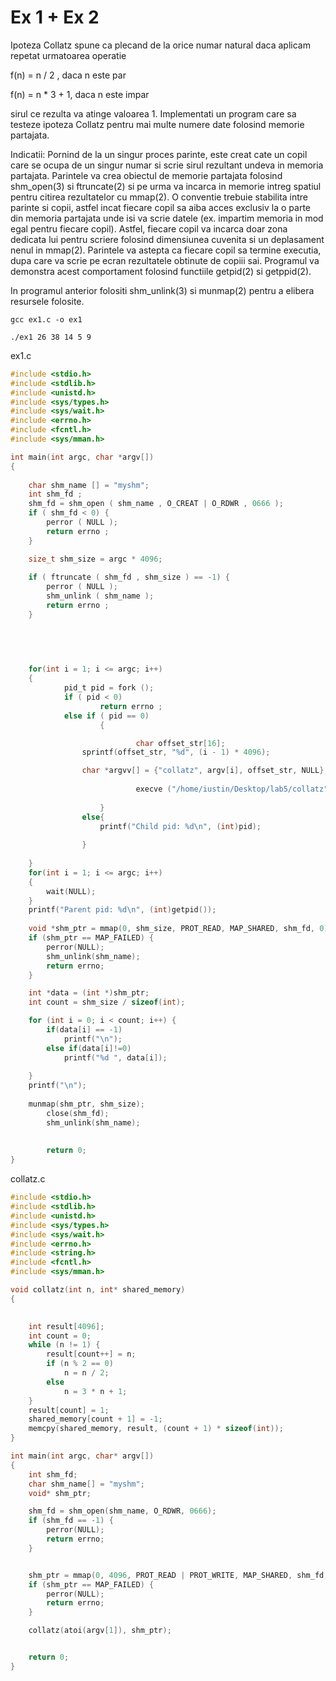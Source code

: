 # Ex 1 + Ex 2

Ipoteza Collatz spune ca plecand de la orice numar natural daca aplicam
repetat urmatoarea operatie


f(n) = n / 2 , daca n este par

f(n) = n * 3 + 1, daca n este impar


sirul ce rezulta va atinge valoarea 1. Implementati un program care sa
testeze ipoteza Collatz pentru mai multe numere date folosind memorie
partajata.

Indicatii: Pornind de la un singur proces parinte, este creat cate un
copil care se ocupa de un singur numar si scrie sirul rezultant undeva
in memoria partajata. Parintele va crea obiectul de memorie partajata
folosind shm_open(3) si ftruncate(2) si pe urma va incarca in memorie
intreg spatiul pentru citirea rezultatelor cu mmap(2).
O conventie trebuie stabilita intre parinte si copii, astfel incat fiecare copil
sa aiba acces exclusiv la o parte din memoria partajata unde isi va scrie
datele (ex. impartim memoria in mod egal pentru fiecare copil). Astfel, fiecare copil va incarca doar zona dedicata lui pentru scriere folosind
dimensiunea cuvenita si un deplasament nenul in mmap(2). Parintele va
astepta ca fiecare copil sa termine executia, dupa care va scrie pe ecran
rezultatele obtinute de copiii sai.
Programul va demonstra acest comportament folosind functiile getpid(2)
si getppid(2).


In programul anterior folositi shm_unlink(3) si munmap(2) pentru a elibera resursele folosite.


```ssh-session
gcc ex1.c -o ex1
```


```ssh-session
./ex1 26 38 14 5 9
```


ex1.c

```c
#include <stdio.h>
#include <stdlib.h>
#include <unistd.h>
#include <sys/types.h>
#include <sys/wait.h>
#include <errno.h>
#include <fcntl.h>
#include <sys/mman.h>

int main(int argc, char *argv[])
{
	
	char shm_name [] = "myshm";
	int shm_fd ;
	shm_fd = shm_open ( shm_name , O_CREAT | O_RDWR , 0666 );
	if ( shm_fd < 0) {
		perror ( NULL );
		return errno ;
	}

	size_t shm_size = argc * 4096;
	
	if ( ftruncate ( shm_fd , shm_size ) == -1) {
		perror ( NULL );
		shm_unlink ( shm_name );
		return errno ;
	}
	
	


	
	for(int i = 1; i <= argc; i++)
	{
        	pid_t pid = fork ();
        	if ( pid < 0)
                	return errno ;
        	else if ( pid == 0)
                	{

                        	char offset_str[16];
				sprintf(offset_str, "%d", (i - 1) * 4096);

				char *argvv[] = {"collatz", argv[i], offset_str, NULL};
                        	
                        	execve ("/home/iustin/Desktop/lab5/collatz" , argvv , NULL);
                        	
                	}
                else{
                	printf("Child pid: %d\n", (int)pid);
			
                }
       			
	}
	for(int i = 1; i <= argc; i++)
	{
		wait(NULL);
	}
	printf("Parent pid: %d\n", (int)getpid());
	
	void *shm_ptr = mmap(0, shm_size, PROT_READ, MAP_SHARED, shm_fd, 0);
	if (shm_ptr == MAP_FAILED) {
		perror(NULL);
		shm_unlink(shm_name);
		return errno;
	}

	int *data = (int *)shm_ptr;
	int count = shm_size / sizeof(int);

	for (int i = 0; i < count; i++) {
		if(data[i] == -1)
			printf("\n");
		else if(data[i]!=0)
			printf("%d ", data[i]);
		
	}
	printf("\n");
	
	munmap(shm_ptr, shm_size); 
        close(shm_fd); 
        shm_unlink(shm_name);
	
	
        return 0;
}
```


collatz.c


```c
#include <stdio.h>
#include <stdlib.h>
#include <unistd.h>
#include <sys/types.h>
#include <sys/wait.h>
#include <errno.h>
#include <string.h>
#include <fcntl.h>
#include <sys/mman.h>

void collatz(int n, int* shared_memory) 
{
    

    int result[4096]; 
    int count = 0;
    while (n != 1) {
        result[count++] = n;
        if (n % 2 == 0)
            n = n / 2;
        else
            n = 3 * n + 1;
    }
    result[count] = 1;
    shared_memory[count + 1] = -1;
    memcpy(shared_memory, result, (count + 1) * sizeof(int));
}

int main(int argc, char* argv[])
{
    int shm_fd;
    char shm_name[] = "myshm";
    void* shm_ptr;

    shm_fd = shm_open(shm_name, O_RDWR, 0666);
    if (shm_fd == -1) {
        perror(NULL);
        return errno;
    }


    shm_ptr = mmap(0, 4096, PROT_READ | PROT_WRITE, MAP_SHARED, shm_fd, atoi(argv[2]));
    if (shm_ptr == MAP_FAILED) {
        perror(NULL);
        return errno;
    }

    collatz(atoi(argv[1]), shm_ptr);


    return 0;
}
```
